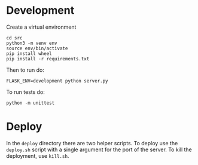 # Development

Create a virtual environment

    cd src
    python3 -m venv env
    source env/bin/activate
    pip install wheel
    pip install -r requirements.txt

Then to run do:

    FLASK_ENV=development python server.py

To run tests do:

    python -m unittest

# Deploy

In the `deploy` directory there are two helper scripts. To deploy use the
`deploy.sh` script with a single argument for the port of the server. To kill
the deployment, use `kill.sh`.
